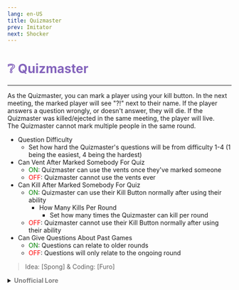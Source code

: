 ```yaml
---
lang: en-US
title: Quizmaster
prev: Imitator
next: Shocker
---
```


# <font color=#8464bc>❔ <b>Quizmaster</b></font> <Badge text="Experimental" type="tip" vertical="middle"/>
---

As the Quizmaster, you can mark a player using your kill button. In the next meeting, the marked player will see "?!" next to their name. If the player answers a question wrongly, or doesn't answer, they will die. If the Quizmaster was killed/ejected in the same meeting, the player will live.<br>
The Quizmaster cannot mark multiple people in the same round.

* Question Difficulty
  * Set how hard the Quizmaster's questions will be from difficulty 1-4 (1 being the easiest, 4 being the hardest)
* Can Vent After Marked Somebody For Quiz
  * <font color=green>ON</font>: Quizmaster can use the vents once they've marked someone
  * <font color=red>OFF</font>: Quizmaster cannot use the vents ever
* Can Kill After Marked Somebody For Quiz
  * <font color=green>ON</font>: Quizmaster can use their Kill Button normally after using their ability
    * How Many Kills Per Round
      * Set how many times the Quizmaster can kill per round
  * <font color=red>OFF</font>: Quizmaster cannot use their Kill Button normally after using their ability
* Can Give Questions About Past Games
  * <font color=green>ON</font>: Questions can relate to older rounds
  * <font color=red>OFF</font>: Questions will only relate to the ongoing round

> Idea: [Spong] & Coding: [Furo]

<details>
<summary><b><font color=gray>Unofficial Lore</font></b></summary>

Placeholder: This role is a ROLE OH EM GOSH
> Submitted by: Member
</details>